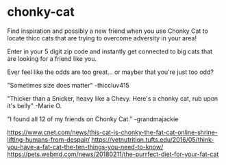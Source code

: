 # chonky-cat

Find inspiration and possibly a new friend when you use Chonky Cat to locate thicc cats that are trying to overcome adversity in your area!

Enter in your 5 digit zip code and instantly get connected to big cats that are looking for a friend like you.

Ever feel like the odds are too great... or mayber that you're just too odd?

"Sometimes size does matter"
-thiccluv415

"Thicker than a Snicker, heavy like a Chevy. Here's a chonky cat, rub upon it's belly"
-Marie O.

"I found all 12 of my friends on Chonky Cat."
-grandmajackie

https://www.cnet.com/news/this-cat-is-chonky-the-fat-cat-online-shrine-lifting-humans-from-despair/
https://vetnutrition.tufts.edu/2016/05/think-you-have-a-fat-cat-the-ten-things-you-need-to-know/
https://pets.webmd.com/news/20180211/the-purrfect-diet-for-your-fat-cat

